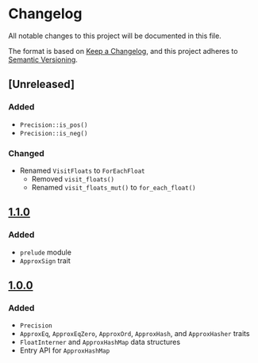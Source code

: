 # Changelog

All notable changes to this project will be documented in this file.

The format is based on [Keep a Changelog](https://keepachangelog.com/en/1.1.0/),
and this project adheres to [Semantic Versioning](https://semver.org/spec/v2.0.0.html).

## [Unreleased]

### Added

- `Precision::is_pos()`
- `Precision::is_neg()`

### Changed

- Renamed `VisitFloats` to `ForEachFloat`
  - Removed `visit_floats()`
  - Renamed `visit_floats_mut()` to `for_each_float()`

## [1.1.0]

### Added

- `prelude` module
- `ApproxSign` trait

## [1.0.0]

### Added

- `Precision`
- `ApproxEq`, `ApproxEqZero`, `ApproxOrd`, `ApproxHash`, and `ApproxHasher` traits
- `FloatInterner` and `ApproxHashMap` data structures
- Entry API for `ApproxHashMap`

[1.1.0]: https://github.com/olivierlacan/keep-a-changelog/compare/v1.0.0...v1.1.0
[1.0.0]: https://github.com/HactarCE/approx_collections/releases/tag/v1.0.0
